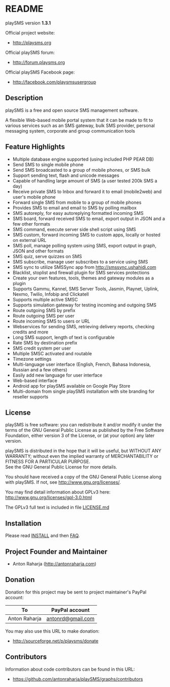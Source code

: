 # README

playSMS version **1.3.1**

Official project website:

* http://playsms.org

Official playSMS forum:

* http://forum.playsms.org

Official playSMS Facebook page:

* http://facebook.com/playsmsusergroup


## Description

playSMS is a free and open source SMS management software.

A flexible Web-based mobile portal system that it can be made to fit to various services 
such as an SMS gateway, bulk SMS provider, personal messaging system, corporate and group 
communication tools


## Feature Highlights

* Multiple database engine supported (using included PHP PEAR DB)
* Send SMS to single mobile phone
* Send SMS broadcasted to a group of mobile phones, or SMS bulk
* Support sending text, flash and unicode messages
* Capable of handling large amount of SMS (a user tested 200k SMS a day)
* Receive private SMS to Inbox and forward it to email (mobile2web) and user's mobile phone
* Forward single SMS from mobile to a group of mobile phones 
* Provides SMS to email and email to SMS by polling mailbox
* SMS autoreply, for easy autoreplying formatted incoming SMS
* SMS board, forward received SMS to email, export output in JSON and a few other formats
* SMS command, execute server side shell script using SMS
* SMS custom, forward incoming SMS to custom apps, locally or hosted on external URL
* SMS poll, manage polling system using SMS, export output in graph, JSON and other formats
* SMS quiz, serve quizzes on SMS
* SMS subscribe, manage user subscribes to a service using SMS
* SMS sync to utilize SMSSync app from http://smssync.ushahidi.com
* Blacklist, stoplist and firewall plugin for SMS services protections
* Create your own features, tools, themes and gateway modules as a plugin
* Supports Gammu, Kannel, SMS Server Tools, Jasmin, Playnet, Uplink, Nexmo, Twilio, Infobip and Clickatell
* Supports multiple active SMSC
* Supports simulation gateway for testing incoming and outgoing SMS
* Route outgoing SMS by prefix
* Route outgoing SMS per user
* Route incoming SMS to users or URL
* Webservices for sending SMS, retrieving delivery reports, checking credits and more
* Long SMS support, length of text is configurable
* Rate SMS by destination prefix
* SMS credit system per user
* Multiple SMSC activated and routable
* Timezone settings
* Multi-language user interface (English, French, Bahasa Indonesia, Russian and a few others)
* Easily add new language for user interface
* Web-based interface
* Android app for playSMS available on Google Play Store
* Multi-domain from single playSMS installation with site branding for reseller supports


## License

playSMS is free software: you can redistribute it and/or modify it under the terms of the 
GNU General Public License as published by the Free Software Foundation, either version 3 
of the License, or (at your option) any later version.

playSMS is distributed in the hope that it will be useful, but WITHOUT ANY WARRANTY; without 
even the implied warranty of MERCHANTABILITY or FITNESS FOR A PARTICULAR PURPOSE.  
See the GNU General Public License for more details.

You should have received a copy of the GNU General Public License along with playSMS. 
If not, see <http://www.gnu.org/licenses/>.

You may find detail information about GPLv3 here:
http://www.gnu.org/licenses/gpl-3.0.html

The GPLv3 full text is included in file [LICENSE.md](LICENSE.md)


## Installation

Please read [INSTALL](INSTALL.md "playSMS installation document") and then [FAQ](documents/FAQ.md "Frequently Asked Questions").


## Project Founder and Maintainer

* Anton Raharja (http://antonraharja.com)


## Donation

Donation for this project may be sent to project maintainer's PayPal account:

To            | PayPal account
------------- | -------------- 
Anton Raharja | antonrd@gmail.com

You may also use this URL to make donation:

* http://sourceforge.net/p/playsms/donate


## Contributors

Information about code contributors can be found in this URL:

* https://github.com/antonraharja/playSMS/graphs/contributors
